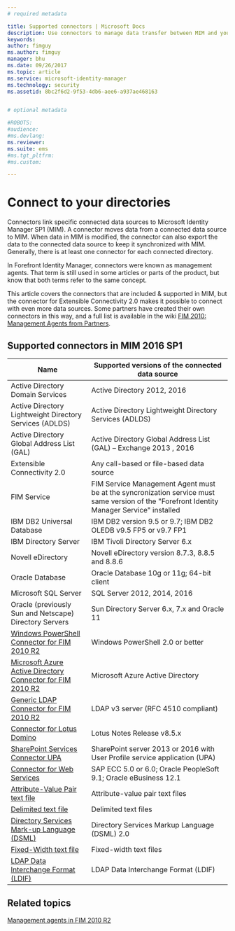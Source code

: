 ```yaml
---
# required metadata

title: Supported connectors | Microsoft Docs
description: Use connectors to manage data transfer between MIM and your connected data sources.
keywords:
author: fimguy
ms.author: fimguy
manager: bhu
ms.date: 09/26/2017
ms.topic: article
ms.service: microsoft-identity-manager
ms.technology: security
ms.assetid: 8bc2f6d2-9f53-4db6-aee6-a937ae468163


# optional metadata

#ROBOTS:
#audience:
#ms.devlang:
ms.reviewer: 
ms.suite: ems
#ms.tgt_pltfrm:
#ms.custom:

---
```


# Connect to your directories

Connectors link specific connected data sources to Microsoft Identity Manager SP1 (MIM). A connector moves data from a connected data source to MIM. When data in MIM is modified, the connector can also export the data to the connected data source to keep it synchronized with MIM. Generally, there is at least one connector for each connected directory.

In Forefront Identity Manager, connectors were known as management agents. That term is still used in some articles or parts of the product, but know that both terms refer to the same concept.

This article covers the connectors that are included & supported in MIM, but the connector for Extensible Connectivity 2.0 makes it possible to connect with even more data sources. Some partners have created their own connectors in this way, and a full list is available in the wiki [FIM 2010: Management Agents from Partners](http://social.technet.microsoft.com/wiki/contents/articles/1589.fim-2010-management-agents-from-partners.aspx).

## Supported connectors in MIM 2016 SP1

| Name | Supported versions of the connected data source |
| ---- | ----------------------------------------------- |
| Active Directory Domain Services | Active Directory 2012, 2016 |
| Active Directory Lightweight Directory Services (ADLDS) | Active Directory Lightweight Directory Services (ADLDS) |
| Active Directory Global Address List (GAL) | Active Directory Global Address List (GAL) – Exchange 2013 , 2016 |
| Extensible Connectivity 2.0 | Any call-based or file-based data source |
| FIM Service | FIM Service Management Agent must be at the syncronization service must same version of the "Forefront Identity Manager Service" installed |
| IBM DB2 Universal Database | IBM DB2 version 9.5 or 9.7; IBM DB2 OLEDB v9.5 FP5 or v9.7 FP1 |
| IBM Directory Server | IBM Tivoli Directory Server 6.x |
| Novell eDirectory | Novell eDirectory version 8.7.3, 8.8.5 and 8.8.6 |
| Oracle Database | Oracle Database 10g or 11g; 64-bit client |
| Microsoft SQL Server | SQL Server 2012, 2014, 2016 |
| Oracle (previously Sun and Netscape) Directory Servers | Sun Directory Server 6.x, 7.x and Oracle 11 |
| [Windows PowerShell Connector for FIM 2010 R2](https://msdn.microsoft.com/en-us/library/dn640417.aspx) | Windows PowerShell 2.0 or better |
| [Microsoft Azure Active Directory Connector for FIM 2010 R2](https://msdn.microsoft.com/en-us/library/dn511001.aspx) | Microsoft Azure Active Directory |
| [Generic LDAP Connector for FIM 2010 R2](https://msdn.microsoft.com/en-us/library/dn510997.aspx) | LDAP v3 server (RFC 4510 compliant) |
| [Connector for Lotus Domino](https://msdn.microsoft.com/en-us/library/hh859750.aspx) | Lotus Notes Release v8.5.x |
| [SharePoint Services Connector UPA](https://msdn.microsoft.com/en-us/library/dn511003.aspx) | SharePoint server 2013 or 2016 with User Profile service application (UPA) |
| [Connector for Web Services](https://www.microsoft.com/en-us/download/details.aspx?id=51495) | SAP ECC 5.0 or 6.0; Oracle PeopleSoft 9.1; Oracle eBusiness 12.1 |
| [Attribute-Value Pair text file](https://technet.microsoft.com/en-us/library/cc708644(v=ws.10).aspx) | Attribute-value pair text files |
| [Delimited text file](https://technet.microsoft.com/en-us/library/cc720612(v=ws.10).aspx) | Delimited text files |
| [Directory Services Mark-up Language (DSML)](https://technet.microsoft.com/en-us/library/cc720660(v=ws.10).aspx) | Directory Services Markup Language (DSML) 2.0 |
| [Fixed-Width text file](https://technet.microsoft.com/en-us/library/cc720633(v=ws.10).aspx) | Fixed-width text files |
| [LDAP Data Interchange Format (LDIF)](https://technet.microsoft.com/en-us/library/cc708662(v=ws.10).aspx) | LDAP Data Interchange Format (LDIF) |

## Related topics

[Management agents in FIM 2010 R2](https://technet.microsoft.com/library/jj133885.aspx)
